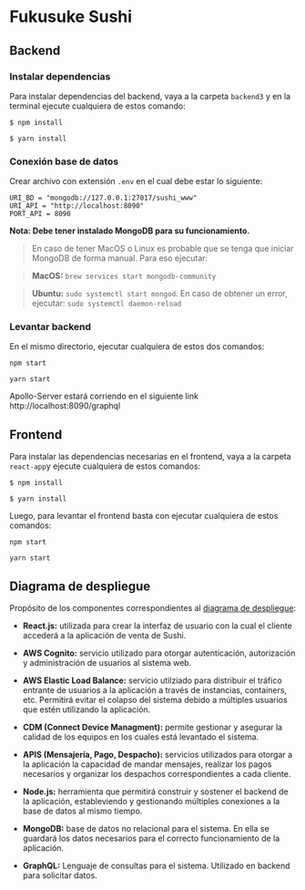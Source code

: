 # Fukusuke Sushi

## Backend
### Instalar dependencias
Para instalar dependencias del backend, vaya a la carpeta ``backend3`` y en la terminal ejecute cualquiera de estos comando:
```
$ npm install
```
```
$ yarn install
```

### Conexión base de datos
Crear archivo con extensión ``.env`` en el cual debe estar lo siguiente:
```
URI_BD = "mongodb://127.0.0.1:27017/sushi_www" 
URI_API = "http://localhost:8090" 
PORT_API = 8090

```
**Nota: Debe tener instalado MongoDB para su funcionamiento.**

> En caso de tener MacOS o Linux es probable que se tenga que iniciar MongoDB de forma manual. Para eso ejecutar:

> **MacOS:** ``brew services start mongodb-community``

> **Ubuntu:** ``sudo systemctl start mongod``. En caso de obtener un error, ejecutar: ``sudo systemctl daemon-reload``

### Levantar backend
En el mismo directorio, ejecutar cualquiera de estos dos comandos:

```
npm start
```
```
yarn start
```
Apollo-Server estará corriendo en el siguiente link http://localhost:8090/graphql 

## Frontend

Para instalar las dependencias necesarias en el frontend, vaya a la carpeta ``react-app``y ejecute cualquiera de estos comandos:
```
$ npm install
```
```
$ yarn install
```

Luego, para levantar el frontend basta con ejecutar cualquiera de estos comandos:
```
npm start
```
```
yarn start
```


## Diagrama de despliegue
Propósito de los componentes correspondientes al [diagrama de despliegue](./Hito1/docs/diagrama-despliegue.png):

- **React.js:** utilizada para crear la interfaz de usuario con la cual el cliente accederá a la aplicación de venta de Sushi.

- **AWS Cognito:** servicio utilizado para otorgar autenticación, autorización y administración de usuarios al sistema web. 

- **AWS Elastic Load Balance:** servicio utilziado para distribuir el tráfico entrante de usuarios a la aplicación a través de instancias, containers, etc. Permitirá evitar el colapso del sistema debido a múltiples usuarios que estén utilizando la aplicación.

- **CDM (Connect Device Managment):** permite gestionar y asegurar la calidad de los equipos en los cuales está levantado el sistema.

- **APIS (Mensajería, Pago, Despacho):** servicios utilizados para otorgar a la aplicación la capacidad de mandar mensajes, realizar los pagos necesarios y organizar los despachos correspondientes a cada cliente. 

- **Node.js:** herramienta que permitirá construir y sostener el backend de la aplicación, estableviendo y gestionando múltiples conexiones a la base de datos al mismo tiempo.

- **MongoDB:** base de datos no relacional para el sistema. En ella se guardará los datos necesarios para el correcto funcionamiento de la aplicación.

- **GraphQL:** Lenguaje de consultas para el sistema. Utilizado en backend para solicitar datos.

